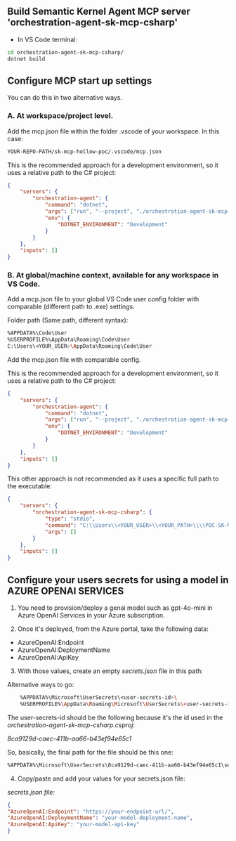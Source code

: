 ## Build Semantic Kernel Agent MCP server 'orchestration-agent-sk-mcp-csharp'

- In VS Code terminal:

```bash
cd orchestration-agent-sk-mcp-csharp/
dotnet build
```

## Configure MCP start up settings

You can do this in two alternative ways.

### A. At workspace/project level.

Add the mcp.json file within the folder .vscode of your workspace. In this case:

```bash
YOUR-REPO-PATH/sk-mcp-hollow-poc/.vscode/mcp.json
```

This is the recommended approach for a development environment, so it uses a relative path to the C# project:

```json
{
    "servers": {
        "orchestration-agent": {
            "command": "dotnet",
            "args": ["run", "--project", "./orchestration-agent-sk-mcp-csharp/orchestration-agent-sk-mcp-csharp.csproj"],
            "env": {
                "DOTNET_ENVIRONMENT": "Development"
            }
        }
    },
    "inputs": []
}
```


### B. At global/machine context, available for any workspace in VS Code.

Add a mcp.json file to your global VS Code user config folder with comparable (different path to .exe) settings:

Folder path (Same path, different syntax):

```bash
%APPDATA%\Code\User
%USERPROFILE%\AppData\Roaming\Code\User
C:\Users\<YOUR_USER>\AppData\Roaming\Code\User
```

Add the mcp.json file with comparable config.

This is the recommended approach for a development environment, so it uses a relative path to the C# project:

```json
{
    "servers": {
        "orchestration-agent": {
            "command": "dotnet",
            "args": ["run", "--project", "./orchestration-agent-sk-mcp-csharp/orchestration-agent-sk-mcp-csharp.csproj"],
            "env": {
                "DOTNET_ENVIRONMENT": "Development"
            }
        }
    },
    "inputs": []
}
```

This other approach is not recommended as it uses a specific full path to the executable:

```json
{
    "servers": {
        "orchestration-agent-sk-mcp-csharp": {
            "type": "stdio",
            "command": "C:\\Users\\<YOUR_USER>\\<YOUR_PATH>\\\\POC-SK-MCP\\sk-mcp-hollow-poc\\orchestration-agent-sk-mcp-csharp\\bin\\Debug\\net9.0\\orchestration-agent-sk-mcp-csharp.exe",
            "args": []
        }
    },
    "inputs": []
}
```

## Configure your users secrets for using a model in AZURE OPENAI SERVICES

1. You need to provision/deploy a genai model such as gpt-4o-mini in Azure OpenAI Services in your Azure subscription.

2. Once it's deployed, from the Azure portal, take the following data:

- AzureOpenAI:Endpoint
- AzureOpenAI:DeploymentName
- AzureOpenAI:ApiKey

3. With those values, create an empty *secrets.json* file in this path:

Alternative ways to go:

```bash
    %APPDATA%\Microsoft\UserSecrets\<user-secrets-id>\
    %USERPROFILE%\AppData\Roaming\Microsoft\UserSecrets\<user-secrets-id>\
```

The user-secrets-id should be the following because it's the id used in the *orchestration-agent-sk-mcp-csharp.csproj*:

*8ca9129d-caec-411b-aa66-b43ef94e65c1*

So, basically, the final path for the file should be this one:

```bash
%APPDATA%\Microsoft\UserSecrets\8ca9129d-caec-411b-aa66-b43ef94e65c1\secrets.json
```

4. Copy/paste and add your values for your secrets.json file:

*secrets.json file:*

```json
{
"AzureOpenAI:Endpoint": "https://your-endpoint-url/",
"AzureOpenAI:DeploymentName": "your-model-deployment-name",
"AzureOpenAI:ApiKey": "your-model-api-key"
}
```